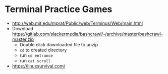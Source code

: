 # Terminal Practice Games

- http://web.mit.edu/mprat/Public/web/Terminus/Web/main.html
- Download https://gitlab.com/slackermedia/bashcrawl/-/archive/master/bashcrawl-master.zip
  - Double click downloaded file to unzip
  - `cd` to created directory
  - run `cd entrance`
  - run `cat scroll`
- https://linuxsurvival.com/
